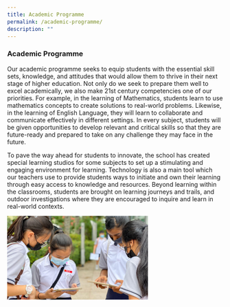 ```yaml
---
title: Academic Programme
permalink: /academic-programme/
description: ""
---
```

### **Academic Programme**
Our academic programme seeks to equip students with the essential skill sets, knowledge, and attitudes that would allow them to thrive in their next stage of higher education. Not only do we seek to prepare them well to excel academically, we also make 21st century competencies one of our priorities. For example, in the learning of Mathematics, students learn to use mathematics concepts to create solutions to real-world problems. Likewise, in the learning of English Language, they will learn to collaborate and communicate effectively in different settings. In every subject, students will be given opportunities to develop relevant and critical skills so that they are future-ready and prepared to take on any challenge they may face in the future.

To pave the way ahead for students to innovate, the school has created special learning studios for some subjects to set up a stimulating and engaging environment for learning. Technology is also a main tool which our teachers use to provide students ways to initiate and own their learning through easy access to knowledge and resources. Beyond learning within the classrooms, students are brought on learning journeys and trails, and outdoor investigations where they are encouraged to inquire and learn in real-world contexts.

<img src="/images/academic.png" style="width:65%" align=left>

<br clear="left">